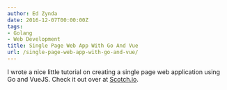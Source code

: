 ```yaml
---
author: Ed Zynda
date: 2016-12-07T00:00:00Z
tags:
- Golang
- Web Development
title: Single Page Web App With Go And Vue
url: /single-page-web-app-with-go-and-vue/
---
```


I wrote a nice little tutorial on creating a single page web application using Go and VueJS. Check it out over at [Scotch.io](https://scotch.io/tutorials/create-a-single-page-app-with-go-echo-and-vue).
